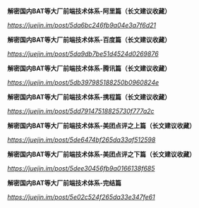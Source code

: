 **解密国内BAT等大厂前端技术体系-阿里篇（长文建议收藏）**

*https://juejin.im/post/5da6bc246fb9a04e3a7f6d21*



**解密国内BAT等大厂前端技术体系-百度篇（长文建议收藏）**

*https://juejin.im/post/5da9db7be51d4524d0269876*



**解密国内BAT等大厂前端技术体系-腾讯篇（长文建议收藏）**

*https://juejin.im/post/5db397985188250b0960824e*



**解密国内BAT等大厂前端技术体系-携程篇（长文建议收藏）**

*https://juejin.im/post/5dd79147518825730f777a2c*



**解密国内BAT等大厂前端技术体系-美团点评之上篇（长文建议收藏）**

*https://juejin.im/post/5de6474bf265da33af512598*



**解密国内BAT等大厂前端技术体系-美团点评之下篇（长文建议收藏）**

*https://juejin.im/post/5dee30456fb9a0166138f685*



**解密国内BAT等大厂前端技术体系-完结篇**

*https://juejin.im/post/5e02c524f265da33e347fe61*